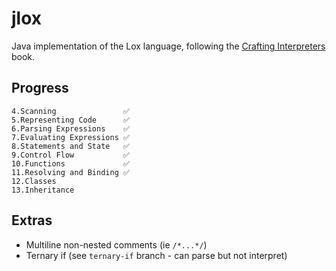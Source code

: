 # jlox

Java implementation of the Lox language, following the [Crafting Interpreters](http://craftinginterpreters.com/) book.

## Progress
    4.Scanning               ✅
    5.Representing Code      ✅
    6.Parsing Expressions    ✅
    7.Evaluating Expressions ✅
    8.Statements and State   ✅
    9.Control Flow           ✅
    10.Functions             ✅
    11.Resolving and Binding ✅
    12.Classes
    13.Inheritance

## Extras

- Multiline non-nested comments (ie `/*...*/`)
- Ternary if (see `ternary-if` branch - can parse but not interpret)